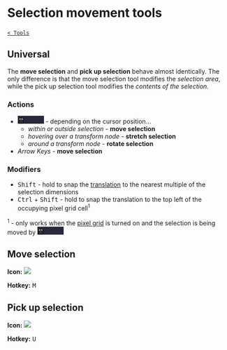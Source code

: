 # Selection movement tools

[`< Tools`](./tools.md)

## Universal

The **move selection** and **pick up selection** behave almost identically. The only difference is that the move selection tool modifies the *selection area*, while the pick up selection tool modifies the *contents of the selection*.

### Actions

* ![Click & Drag](./assets/ui/click-drag.gif "Click & Drag") - depending on the cursor position...
  * *within or outside selection* - **move selection**
  * *hovering over a transform node* - **stretch selection**
  * *around a transform node* - **rotate selection**
* *Arrow Keys* - **move selection**

### Modifiers

* <kbd>Shift</kbd> - hold to snap the [translation](https://en.wikipedia.org/wiki/Translation_(geometry)) to the nearest multiple of the selection dimensions
* <kbd>Ctrl</kbd> + <kbd>Shift</kbd> - hold to snap the translation to the top left of the occupying pixel grid cell<sup>1</sup>

<sup>1</sup> - only works when the [pixel grid](./pixel-grid.md) is turned on and the selection is being moved by ![Click & Drag](./assets/ui/click-drag.gif "Click & Drag")

## Move selection

**Icon:** ![](https://raw.githubusercontent.com/jbunke/stipple-effect/master/res/icons/move_selection.png)

**Hotkey:** <kbd>M</kbd>

## Pick up selection

**Icon:** ![](https://raw.githubusercontent.com/jbunke/stipple-effect/master/res/icons/pick_up_selection.png)

**Hotkey:** <kbd>U</kbd>
